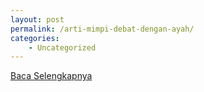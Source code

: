 ```yaml
---
layout: post
permalink: /arti-mimpi-debat-dengan-ayah/
categories:
    - Uncategorized
---
```


[Baca Selengkapnya](/03)